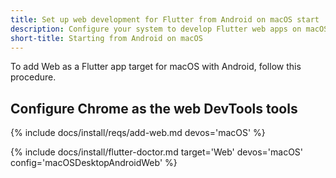 ```yaml
---
title: Set up web development for Flutter from Android on macOS start
description: Configure your system to develop Flutter web apps on macOS.
short-title: Starting from Android on macOS
---
```


To add Web as a Flutter app target for macOS with Android,
follow this procedure.

## Configure Chrome as the web DevTools tools

{% include docs/install/reqs/add-web.md devos='macOS' %}

{% include docs/install/flutter-doctor.md target='Web' devos='macOS' config='macOSDesktopAndroidWeb' %}
